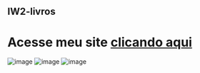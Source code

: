 ## IW2-livros
# Acesse meu site <a href="https://projetos-nicolascosta.github.io/IW2-livros/">clicando aqui</a>
![image](https://user-images.githubusercontent.com/79856294/154887364-90aceb61-a9dd-46e7-8e5a-a40ea8d3b6fd.png)
![image](https://user-images.githubusercontent.com/79856294/154887406-9a654cd6-7547-4de3-b9a3-c725114710ab.png)
![image](https://user-images.githubusercontent.com/79856294/154887420-b4f76851-516e-45df-b5d2-4ed69f85f763.png)
